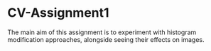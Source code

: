 # CV-Assignment1
The main aim of this assignment is to experiment with histogram modification approaches, alongside seeing their effects on images.

